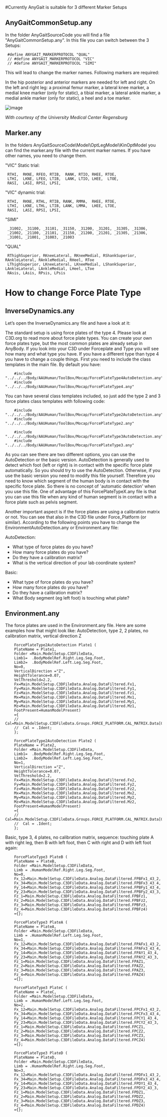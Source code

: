 #Currently AnyGait is suitable for 3 different Marker Setups

## AnyGaitCommonSetup.any

In the folder AnyGaitSourceCode you will find a file "AnyGaitCommonSetup.any". In this file you can switch between the 3 Setups:

```
 #define ANYGAIT_MARKERPROTOCOL "QUAL"
 // #define ANYGAIT_MARKERPROTOCOL "VIC"
 // #define ANYGAIT_MARKERPROTOCOL "SIMI"
```

This will lead to change the marker names. Following markers are required:

In the hip posterior and anterior markers are needed for left and right. On the left and right leg: a proximal femur marker, a lateral knee marker, a medial knee marker (only for static), a tibial marker, a lateral ankle marker, a medial ankle marker (only for static), a heel and a toe marker.

![image](https://cloud.githubusercontent.com/assets/22542671/20789424/a61696da-b7b4-11e6-9971-3cd289fa4bb6.png)

*With courtesy of the University Medical Center Regensburg*

## Marker.any

In the folders AnyGaitSourceCode\Model\OptLegModel\KinOptModel you can find the marker.any file with the current marker names. If you have other names, you need to change them.

"VIC" Static trial:

```
 RTHI,  RKNE, RFEO, RTIB,  RANK, RTIO, RHEE, RTOE,
 LTHI,  LKNE, LFEO, LTIB,  LANK, LTIO, LHEE,  LTOE,
 RASI,  LASI, RPSI, LPSI,
```

"VIC" dynamic trial:

```
 RTHI,  RKNE, RTHL, RTIB, RANK, RMMA,  RHEE, RTOE,
 LTHI,  LKNE, LTHL, LTIB, LANK, LMMA,  LHEE, LTOE, 
 RASI,  LASI, RPSI, LPSI,
```

"SIMI"

```
 _31002, _31100, _31101, _31150, _31200, _31201, _31305, _31306,
 _21002, _21100, _21101, _21150, _21200, _21201, _21305, _21306,
 _31001, _21001, _31003, _21003
```

"QUAL"

```
 RThighSuperior, RKneeLateral, RKneeMedial, RShankSuperior, RAnkleLateral, RAnkleMedial, RHeel, RToe
 LThighSuperior, LKneeLateral, LKneeMedial, LShankSuperior, LAnkleLateral, LAnkleMedial, LHeel, LToe  
 RAsis, LAsis, RPsis, LPsis
```

# How to change Force Plate Type

## InverseDynamics.any

Let’s open the InverseDynamics.any file and have a look at it:

The standard setup is using force plates of the type 4. Please look at C3D.org to read more about force plate types. You can create your own force plates type, but the most common plates are already setup in AnyBody. If you look into your C3D under Forceplate and Type you will see how many and what type you have. If you have a different type than type 4 you have to change a couple things. First you need to include the class templates in the main file. By default you have:

```
    #include "../../../Body/AAUHuman/ToolBox/Mocap/ForcePlateType4AutoDetection.any"
    #include "../../../Body/AAUHuman/ToolBox/Mocap/ForcePlateType4.any"
```

You can have several class templates included, so just add the type 2 and 3 force plates class templates with following code:

```
    #include "../../../Body/AAUHuman/ToolBox/Mocap/ForcePlateType2AutoDetection.any"
    #include "../../../Body/AAUHuman/ToolBox/Mocap/ForcePlateType2.any"
 
    #include "../../../Body/AAUHuman/ToolBox/Mocap/ForcePlateType3AutoDetection.any"
    #include "../../../Body/AAUHuman/ToolBox/Mocap/ForcePlateType3.any"
```

As you can see there are two different options, you can use the AutoDetection or the basic version. AutoDetection is generally used to detect which foot (left or right) is in contact with the specific force plate automatically. So you should try to use the AutoDetection. Otherwise, if you use the basic version you need to modify this file yourself. Therefore you need to know which segment of the human body is in contact with the specific force plate. So there is no concept of 'automatic detection' when you use this file. One of advantage of this ForcePlateTypeX.any file is that you can use this file when any kind of human segment is in contact with a force plate such as pelvis segment.

Another important aspect is if the force plates are using a calibration matrix or not. You can see that also in the C3D file under Force_Platform (or similar). According to the following points you have to change the EnvironmentAutoDetection.any or Environment.any file:

AutoDetection:

+ What type of force plates do you have?
+ How many force plates do you have?
+ Do they have a calibration matrix?
+ What is the vertical direction of your lab coordinate system?

Basic:

+ What type of force plates do you have?
+ How many force plates do you have?
+ Do they have a calibration matrix?
+ What Body segment (eg left foot) is touching what plate?

## Environment.any
The force plates are used in the Environment.any file. Here are some examples how that might look like:
AutoDetection, type 2, 2 plates, no calibration matrix, vertical direction Z

```
    ForcePlateType2AutoDetection Plate1 (
    PlateName = Plate1,
    Folder =Main.ModelSetup.C3DFileData,
    Limb1=  .BodyModelRef.Right.Leg.Seg.Foot,
    Limb2=  .BodyModelRef.Left.Leg.Seg.Foot,
    No=0,
    VerticalDirection ="Z",
    HeightTolerance=0.07,
    VelThreshold=2.2,
    Fx=Main.ModelSetup.C3DFileData.Analog.DataFiltered.Fx1,
    Fy=Main.ModelSetup.C3DFileData.Analog.DataFiltered.Fy1,
    Fz=Main.ModelSetup.C3DFileData.Analog.DataFiltered.Fz1,
    Mx=Main.ModelSetup.C3DFileData.Analog.DataFiltered.Mx1,
    My=Main.ModelSetup.C3DFileData.Analog.DataFiltered.My1,
    Mz=Main.ModelSetup.C3DFileData.Analog.DataFiltered.Mz1,
    FootPresent=HumanModelPresent)
    ={
    //  Cal=Main.ModelSetup.C3DFileData.Groups.FORCE_PLATFORM.CAL_MATRIX.Data[0];
    //  Cal = .Ident;
    };
    
    ForcePlateType2AutoDetection Plate2 (
    PlateName = Plate2,
    Folder =Main.ModelSetup.C3DFileData,
    Limb1=  .BodyModelRef.Right.Leg.Seg.Foot,
    Limb2=  .BodyModelRef.Left.Leg.Seg.Foot,
    No=1,
    VerticalDirection ="Z",
    HeightTolerance=0.07,
    VelThreshold=2.2,
    Fx=Main.ModelSetup.C3DFileData.Analog.DataFiltered.Fx2,
    Fy=Main.ModelSetup.C3DFileData.Analog.DataFiltered.Fy2,
    Fz=Main.ModelSetup.C3DFileData.Analog.DataFiltered.Fz2,
    Mx=Main.ModelSetup.C3DFileData.Analog.DataFiltered.Mx2,
    My=Main.ModelSetup.C3DFileData.Analog.DataFiltered.My2,
    Mz=Main.ModelSetup.C3DFileData.Analog.DataFiltered.Mz2,
    FootPresent=HumanModelPresent)
    ={
    //  Cal=Main.ModelSetup.C3DFileData.Groups.FORCE_PLATFORM.CAL_MATRIX.Data[0];
    //  Cal = .Ident;
    };
```

Basic, type 3, 4 plates, no calibration matrix, sequence: touching plate A with right leg, then B with left foot, then C with right and D with left foot again:

```
    ForcePlateType3 PlateB (
    PlateName = PlateB,
    Folder =Main.ModelSetup.C3DFileData,
    Limb = .HumanModelRef.Right.Leg.Seg.Foot,
    No=0,
    Fx_12=Main.ModelSetup.C3DFileData.Analog.DataFiltered.FPBFx1_43_2,
    Fx_34=Main.ModelSetup.C3DFileData.Analog.DataFiltered.FPBFx3_43_4,
    Fy_14=Main.ModelSetup.C3DFileData.Analog.DataFiltered.FPBFy1_43_4,
    Fy_23=Main.ModelSetup.C3DFileData.Analog.DataFiltered.FPBFy2_43_3,
    Fz_1=Main.ModelSetup.C3DFileData.Analog.DataFiltered.FPBFz1,
    Fz_2=Main.ModelSetup.C3DFileData.Analog.DataFiltered.FPBFz2,
    Fz_3=Main.ModelSetup.C3DFileData.Analog.DataFiltered.FPBFz3,
    Fz_4=Main.ModelSetup.C3DFileData.Analog.DataFiltered.FPBFz4)
    ={};
    
    ForcePlateType3 PlateA (
    PlateName = PlateA,
    Folder =Main.ModelSetup.C3DFileData,
    Limb = .HumanModelRef.Left.Leg.Seg.Foot,
    No=1,
    Fx_12=Main.ModelSetup.C3DFileData.Analog.DataFiltered.FPAFx1_43_2,
    Fx_34=Main.ModelSetup.C3DFileData.Analog.DataFiltered.FPAFx3_43_4,
    Fy_14=Main.ModelSetup.C3DFileData.Analog.DataFiltered.FPAY1_43_4,
    Fy_23=Main.ModelSetup.C3DFileData.Analog.DataFiltered.FPAY2_43_3,
    Fz_1=Main.ModelSetup.C3DFileData.Analog.DataFiltered.FPAZ1,
    Fz_2=Main.ModelSetup.C3DFileData.Analog.DataFiltered.FPAZ2,
    Fz_3=Main.ModelSetup.C3DFileData.Analog.DataFiltered.FPAZ3,
    Fz_4=Main.ModelSetup.C3DFileData.Analog.DataFiltered.FPAZ4)
    ={};
    
    ForcePlateType3 PlateC (
    PlateName = PlateC,
    Folder =Main.ModelSetup.C3DFileData,
    Limb = .HumanModelRef.Left.Leg.Seg.Foot,
    No=2,
    Fx_12=Main.ModelSetup.C3DFileData.Analog.DataFiltered.FPCFx1_43_2,
    Fx_34=Main.ModelSetup.C3DFileData.Analog.DataFiltered.FPCFx3_43_4,
    Fy_14=Main.ModelSetup.C3DFileData.Analog.DataFiltered.FPCY1_43_4,
    Fy_23=Main.ModelSetup.C3DFileData.Analog.DataFiltered.FPCY2_43_3,
    Fz_1=Main.ModelSetup.C3DFileData.Analog.DataFiltered.FPCZ1,
    Fz_2=Main.ModelSetup.C3DFileData.Analog.DataFiltered.FPCZ2,
    Fz_3=Main.ModelSetup.C3DFileData.Analog.DataFiltered.FPCZ3,
    Fz_4=Main.ModelSetup.C3DFileData.Analog.DataFiltered.FPCZ4)
    ={};
    
    ForcePlateType3 PlateD (
    PlateName = PlateD,
    Folder =Main.ModelSetup.C3DFileData,
    Limb = .HumanModelRef.Right.Leg.Seg.Foot,
    No=3,
    Fx_12=Main.ModelSetup.C3DFileData.Analog.DataFiltered.FPDFx1_43_2,
    Fx_34=Main.ModelSetup.C3DFileData.Analog.DataFiltered.FPDFx3_43_4,
    Fy_14=Main.ModelSetup.C3DFileData.Analog.DataFiltered.FPDY1_43_4,
    Fy_23=Main.ModelSetup.C3DFileData.Analog.DataFiltered.FPDY2_43_3,
    Fz_1=Main.ModelSetup.C3DFileData.Analog.DataFiltered.FPDZ1,
    Fz_2=Main.ModelSetup.C3DFileData.Analog.DataFiltered.FPDZ2,
    Fz_3=Main.ModelSetup.C3DFileData.Analog.DataFiltered.FPDZ3,
    Fz_4=Main.ModelSetup.C3DFileData.Analog.DataFiltered.FPDZ4)
    ={};
```
